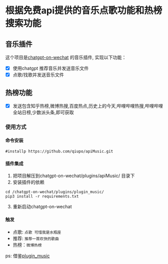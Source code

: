 # 根据免费api提供的音乐点歌功能和热榜搜索功能

##  音乐插件
这个项目是[chatgpt-on-wechat](https://github.com/zhayujie/chatgpt-on-wechat) 的音乐插件, 实现以下功能：
- [x] 使用chatgpt 推荐音乐并发送音乐文件
- [x] 点歌/找歌并发送音乐文件

## 热榜功能
- [x] 发送包含知乎热榜,微博热搜,百度热点,历史上的今天,哔哩哔哩热搜,哔哩哔哩全站日榜,少数派头条,即可获取

### 使用方式

#### 命令安装
`#installp https://github.com/qiupo/apiMusic.git`
#### 插件集成
1. 把项目解压到chatgpt-on-wechat/plugins/apiMusic/ 目录下
2. 安装插件的依赖
```shell
cd /chatgpt-on-wechat/plugins/plugin_music/
pip3 install -r requirements.txt
```
3. 重新启动chatgpt-on-wechat
#### 触发

- 点歌: `点歌 可惜我是水瓶座`
- 推荐: `推荐一首欢快的歌曲`
- 热榜：`微博热榜`

ps: 借鉴[plugin_music](https://github.com/nautilis/plugin_music/tree/main)


